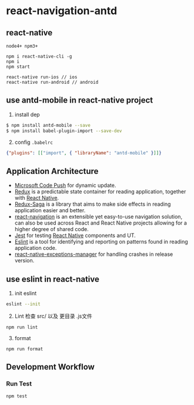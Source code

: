 # react-navigation-antd

## react-native

```
node4+ npm3+

npm i react-native-cli -g
npm i
npm start

react-native run-ios // ios
react-native run-android // android
```


## use antd-mobile in react-native project

1. install dep

  ```bash
  $ npm install antd-mobile --save
  $ npm install babel-plugin-import --save-dev
  ```
2. config `.babelrc`

  ```json
  {"plugins": [["import", { "libraryName": "antd-mobile" }]]}
  ```


 ## Application Architecture

- [Microsoft Code Push](https://github.com/Microsoft/react-native-code-push) for dynamic update.
- [Redux](https://github.com/reactjs/redux) is a predictable state container for reading application, together with [React Native](https://github.com/facebook/react-native).
- [Redux-Saga](https://github.com/yelouafi/redux-saga/) is a library that aims to make side effects in reading application easier and better.
- [react-navigation](https://github.com/react-community/react-navigation) is an extensible yet easy-to-use navigation solution, can also be used across React and React Native projects allowing for a higher degree of shared code.
- [Jest](https://facebook.github.io/jest/) for testing [React Native](https://github.com/facebook/react-native) components and UT.
- [Eslint](https://github.com/eslint/eslint) is a tool for identifying and reporting on patterns found in reading application code.
- [react-native-exceptions-manager](https://github.com/Richard-Cao/react-native-exceptions-manager) for handling crashes in release version.


## use eslint in react-native

1. init eslint
```bash
eslint --init
```

2. Lint
检查 src/ 以及 更目录 .js文件

```shell
npm run lint
```
3. format
```
npm run format
```

## Development Workflow

### Run Test

```
npm test
```




